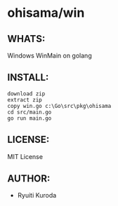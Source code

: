 ohisama/win
======

WHATS:
------

  Windows WinMain on golang

INSTALL:
--------
    download zip
    extract zip
    copy win.go c:\Go\src\pkg\ohisama
    cd src/main.go
    go run main.go

LICENSE:
--------

  MIT License

AUTHOR:
-------

  * Ryuiti Kuroda
